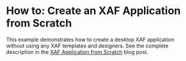 # How to: Create an XAF Application from Scratch


<p>This example demonstrates how to create a desktop XAF application without using any XAF templates and designers. See the complete description in the <a href="http://community.devexpress.com/blogs/eaf/archive/2012/10/30/xaf-application-from-scratch.aspx"><u>XAF Application from Scratch</u></a> blog post.</p>

<br/>


